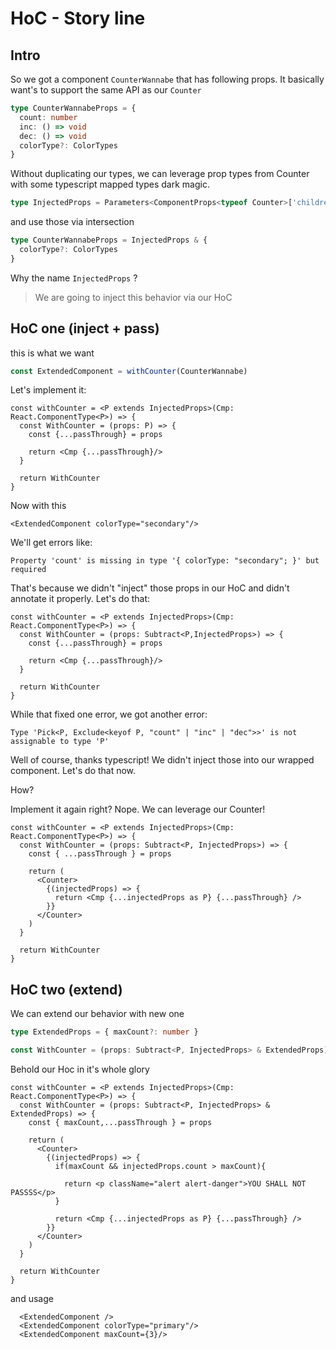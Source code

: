 # HoC - Story line


## Intro

So we got a component `CounterWannabe` that has following props. It basically want's to support the same API as our `Counter`

```ts
type CounterWannabeProps = {
  count: number
  inc: () => void
  dec: () => void
  colorType?: ColorTypes
}
```

Without duplicating our types, we can leverage prop types from Counter with some typescript mapped types dark magic.

```ts
type InjectedProps = Parameters<ComponentProps<typeof Counter>['children']>[0]
```

and use those via intersection

```ts
type CounterWannabeProps = InjectedProps & {
  colorType?: ColorTypes
}
```

Why the name `InjectedProps` ?
> We are going to inject this behavior via our HoC


## HoC one (inject + pass)

this is what we want

```ts
const ExtendedComponent = withCounter(CounterWannabe)
```

Let's implement it:

```tsx
const withCounter = <P extends InjectedProps>(Cmp: React.ComponentType<P>) => {
  const WithCounter = (props: P) => {
    const {...passThrough} = props

    return <Cmp {...passThrough}/>
  }

  return WithCounter
}
```

Now with this

```tsx
<ExtendedComponent colorType="secondary"/>
```

We'll get errors like:

```
Property 'count' is missing in type '{ colorType: "secondary"; }' but required
```

That's because we didn't "inject" those props in our HoC and didn't annotate it properly. Let's do that:


```tsx
const withCounter = <P extends InjectedProps>(Cmp: React.ComponentType<P>) => {
  const WithCounter = (props: Subtract<P,InjectedProps>) => {
    const {...passThrough} = props

    return <Cmp {...passThrough}/>
  }

  return WithCounter
}
```

While that fixed one error, we got another error:

```
Type 'Pick<P, Exclude<keyof P, "count" | "inc" | "dec">>' is not assignable to type 'P'
```

Well of course, thanks typescript! We didn't inject those into our wrapped component. Let's do that now.

How?

Implement it again right? Nope. We can leverage our Counter!

```tsx
const withCounter = <P extends InjectedProps>(Cmp: React.ComponentType<P>) => {
  const WithCounter = (props: Subtract<P, InjectedProps>) => {
    const { ...passThrough } = props

    return (
      <Counter>
        {(injectedProps) => {
          return <Cmp {...injectedProps as P} {...passThrough} />
        }}
      </Counter>
    )
  }

  return WithCounter
}
```


## HoC two (extend)

We can extend our behavior with new one


```ts
type ExtendedProps = { maxCount?: number }
```

```ts
const WithCounter = (props: Subtract<P, InjectedProps> & ExtendedProps) => {
```

Behold our Hoc in it's whole glory

```tsx
const withCounter = <P extends InjectedProps>(Cmp: React.ComponentType<P>) => {
  const WithCounter = (props: Subtract<P, InjectedProps> & ExtendedProps) => {
    const { maxCount,...passThrough } = props

    return (
      <Counter>
        {(injectedProps) => {
          if(maxCount && injectedProps.count > maxCount){

            return <p className="alert alert-danger">YOU SHALL NOT PASSSS</p>
          }

          return <Cmp {...injectedProps as P} {...passThrough} />
        }}
      </Counter>
    )
  }

  return WithCounter
}
```


and usage

```tsx
  <ExtendedComponent />
  <ExtendedComponent colorType="primary"/>
  <ExtendedComponent maxCount={3}/>
```